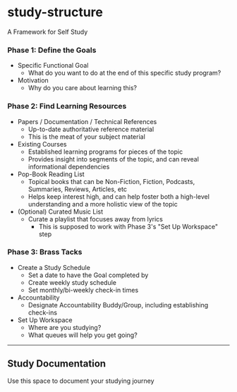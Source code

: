 # study-structure
A Framework for Self Study

### Phase 1: Define the Goals
- Specific Functional Goal
  - What do you want to do at the end of this specific study program?
- Motivation
  - Why do you care about learning this?

### Phase 2: Find Learning Resources
- Papers / Documentation / Technical References
  - Up-to-date authoritative reference material
  - This is the meat of your subject material
- Existing Courses
  - Established learning programs for pieces of the topic
  - Provides insight into segments of the topic, and can reveal informational dependencies
- Pop-Book Reading List
  - Topical books that can be Non-Fiction, Fiction, Podcasts, Summaries, Reviews, Articles, etc
  - Helps keep interest high, and can help foster both a high-level understanding and a more holistic view of the topic
- (Optional) Curated Music List
  - Curate a playlist that focuses away from lyrics
    - This is supposed to work with Phase 3's "Set Up Workspace" step

### Phase 3: Brass Tacks
- Create a Study Schedule
  - Set a date to have the Goal completed by
  - Create weekly study schedule
  - Set monthly/bi-weekly check-in times
- Accountability
  - Designate Accountability Buddy/Group, including establishing check-ins
- Set Up Workspace
  - Where are you studying?
  - What queues will help you get going?

---

## Study Documentation
Use this space to document your studying journey
